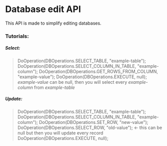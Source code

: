 # Database edit API

This API is made to simplify editing databases.

### Tutorials:

##### Select:
>   DoOperation(DBOperations.SELECT_TABLE, "example-table");
>   DoOperation(DBOperations.SELECT_COLUMN_IN_TABLE, "example-column");
>   DoOperation(DBOperations.GET_ROWS_FROM_COLUMN, "example-value");
>   DoOperation(DBOperations.EXECUTE, null);
*example-value* can be null, then you will select every *example-column* from *example-table*

##### Update:
>   DoOperation(DBOperations.SELECT_TABLE, "example-table");
>   DoOperation(DBOperations.SELECT_COLUMN_IN_TABLE, "example-column");
>   DoOperation(DBOperations.SET_ROW, "new-value");
>   DoOperation(DBOperations.SELECT_ROW, "old-value"); <- this can be null but then you will update every record
>   DoOperation(DBOperations.EXECUTE, null);
